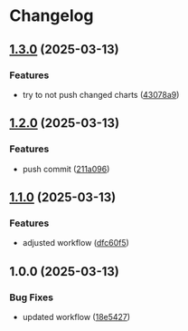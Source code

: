 # Changelog

## [1.3.0](https://github.com/PrivateAIM/hub-helm-test/compare/v1.2.0...v1.3.0) (2025-03-13)


### Features

* try to not push changed charts ([43078a9](https://github.com/PrivateAIM/hub-helm-test/commit/43078a9586737d9d42133b915602187a222a1db7))

## [1.2.0](https://github.com/PrivateAIM/hub-helm-test/compare/v1.1.0...v1.2.0) (2025-03-13)


### Features

* push commit ([211a096](https://github.com/PrivateAIM/hub-helm-test/commit/211a096433731f4a25ae8b80d5c216c7dd332981))

## [1.1.0](https://github.com/PrivateAIM/hub-helm-test/compare/v1.0.0...v1.1.0) (2025-03-13)


### Features

* adjusted workflow ([dfc60f5](https://github.com/PrivateAIM/hub-helm-test/commit/dfc60f50da13e47fdf4d07a6da94d3eb3874c445))

## 1.0.0 (2025-03-13)


### Bug Fixes

* updated workflow ([18e5427](https://github.com/PrivateAIM/hub-helm-test/commit/18e5427d2c4bccaef85ed8205699d0e0b891e3bb))
